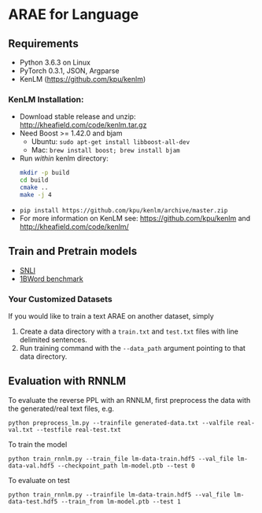 # ARAE for Language

## Requirements
- Python 3.6.3 on Linux
- PyTorch 0.3.1, JSON, Argparse
- KenLM (https://github.com/kpu/kenlm)

### KenLM Installation:
- Download stable release and unzip: http://kheafield.com/code/kenlm.tar.gz
- Need Boost >= 1.42.0 and bjam
    - Ubuntu: `sudo apt-get install libboost-all-dev`
    - Mac: `brew install boost; brew install bjam`
- Run *within* kenlm directory:
    ```bash
    mkdir -p build
    cd build
    cmake ..
    make -j 4
    ```
- `pip install https://github.com/kpu/kenlm/archive/master.zip`
- For more information on KenLM see: https://github.com/kpu/kenlm and http://kheafield.com/code/kenlm/

## Train and Pretrain models
* [SNLI](doc/README_snli.md)
* [1BWord benchmark](doc/README_oneb.md) 

### Your Customized Datasets
If you would like to train a text ARAE on another dataset, simply
1) Create a data directory with a `train.txt` and `test.txt` files with line delimited sentences.
2) Run training command with the `--data_path` argument pointing to that data directory.

## Evaluation with RNNLM

To evaluate the reverse PPL with an RNNLM, first preprocess the data with the generated/real text files, e.g.

```
python preprocess_lm.py --trainfile generated-data.txt --valfile real-val.txt --testfile real-test.txt
```

To train the model

```
python train_rnnlm.py --train_file lm-data-train.hdf5 --val_file lm-data-val.hdf5 --checkpoint_path lm-model.ptb --test 0
```

To evaluate on test

```
python train_rnnlm.py --trainfile lm-data-train.hdf5 --val_file lm-data-test.hdf5 --train_from lm-model.ptb --test 1 
```

